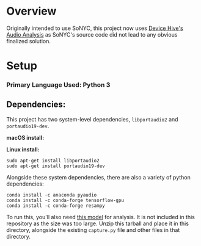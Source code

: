 # Overview

Originally intended to use SoNYC, this project now uses [Device Hive's Audio Analysis](https://github.com/devicehive/devicehive-audio-analysis) as SoNYC's source code did not lead to any obvious finalized solution.

# Setup

### Primary Language Used: Python 3

## Dependencies:

This project has two system-level dependencies, `libportaudio2` and `portaudio19-dev`.

**macOS install:**

**Linux install:**

	sudo apt-get install libportaudio2
	sudo apt-get install portaudio19-dev

Alongside these system dependencies, there are also a variety of python dependencies:

	conda install -c anaconda pyaudio
	conda install -c conda-forge tensorflow-gpu
	conda install -c conda-forge resampy
	

To run this, you'll also need [this model](https://s3.amazonaws.com/audioanalysis/models.tar.gz) for analysis. It is not included in this repository as the size was too large. Unzip this tarball and place it in this directory, alongside the existing `capture.py` file and other files in that directory.